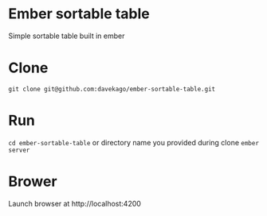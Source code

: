 # Ember sortable table
Simple sortable table built in ember

# Clone
`git clone git@github.com:davekago/ember-sortable-table.git`

# Run
`cd ember-sortable-table` or directory name you provided during clone
`ember server`

# Brower
Launch browser at http://localhost:4200
